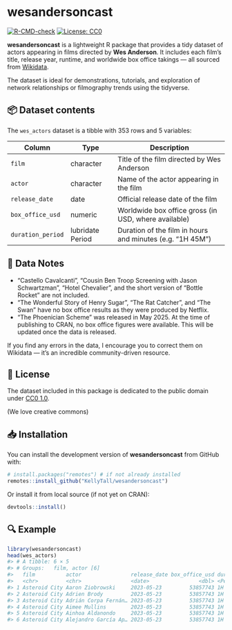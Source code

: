 
<!-- README.md is generated from README.Rmd. Please edit that file -->

# wesandersoncast

<!-- badges: start -->

[![R-CMD-check](https://github.com/KellyTall/wesandersoncast/actions/workflows/R-CMD-check.yaml/badge.svg)](https://github.com/KellyTall/wesandersoncast/actions/workflows/R-CMD-check.yaml)
[![License:
CC0](https://img.shields.io/badge/License-CC0%201.0-lightgrey.svg)](https://creativecommons.org/publicdomain/zero/1.0/)
<!-- badges: end -->

**wesandersoncast** is a lightweight R package that provides a tidy
dataset of actors appearing in films directed by **Wes Anderson**. It
includes each film’s title, release year, runtime, and worldwide box
office takings — all sourced from
[Wikidata](https://www.wikidata.org/wiki/Wikidata:Main_Page).

The dataset is ideal for demonstrations, tutorials, and exploration of
network relationships or filmography trends using the tidyverse.

## 📦 Dataset contents

The `wes_actors` dataset is a tibble with 353 rows and 5 variables:

| Column | Type | Description |
|----|----|----|
| `film` | character | Title of the film directed by Wes Anderson |
| `actor` | character | Name of the actor appearing in the film |
| `release_date` | date | Official release date of the film |
| `box_office_usd` | numeric | Worldwide box office gross (in USD, where available) |
| `duration_period` | lubridate Period | Duration of the film in hours and minutes (e.g. “1H 45M”) |

## 📝 Data Notes

- “Castello Cavalcanti”, “Cousin Ben Troop Screening with Jason
  Schwartzman”, “Hotel Chevalier”, and the short version of “Bottle
  Rocket” are not included.
- “The Wonderful Story of Henry Sugar”, “The Rat Catcher”, and “The
  Swan” have no box office results as they were produced by Netflix.
- “The Phoenician Scheme” was released in May 2025. At the time of
  publishing to CRAN, no box office figures were available. This will be
  updated once the data is released.

If you find any errors in the data, I encourage you to correct them on
Wikidata — it’s an incredible community-driven resource.

## 📜 License

The dataset included in this package is dedicated to the public domain
under [CC0 1.0](https://creativecommons.org/publicdomain/zero/1.0/).

(We love creative commons)

## 📥 Installation

You can install the development version of **wesandersoncast** from
GitHub with:

``` r
# install.packages("remotes") # if not already installed
remotes::install_github("KellyTall/wesandersoncast")
```

Or install it from local source (if not yet on CRAN):

``` r
devtools::install()
```

## 🔍 Example

``` r
library(wesandersoncast)
head(wes_actors)
#> # A tibble: 6 × 5
#> # Groups:   film, actor [6]
#>   film          actor                release_date box_office_usd duration_period
#>   <chr>         <chr>                <date>                <dbl> <Period>       
#> 1 Asteroid City Aaron Ziobrowski     2023-05-23         53857743 1H 45M 0S      
#> 2 Asteroid City Adrien Brody         2023-05-23         53857743 1H 45M 0S      
#> 3 Asteroid City Adrián Corpa Fernán… 2023-05-23         53857743 1H 45M 0S      
#> 4 Asteroid City Aimee Mullins        2023-05-23         53857743 1H 45M 0S      
#> 5 Asteroid City Ainhoa Aldanondo     2023-05-23         53857743 1H 45M 0S      
#> 6 Asteroid City Alejandro García Ap… 2023-05-23         53857743 1H 45M 0S
```
